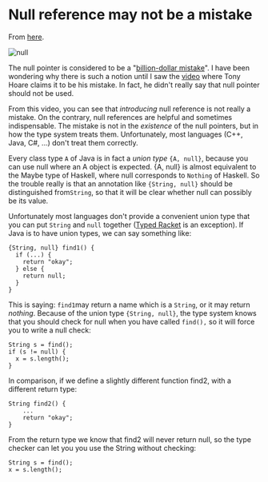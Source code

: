 # Null reference may not be a mistake

From [here](https://yinwang1.substack.com/p/null).

![](https://substackcdn.com/image/fetch/w_1456,c_limit,f_auto,q_auto:good,fl_progressive:steep/https%3A%2F%2Fbucketeer-e05bbc84-baa3-437e-9518-adb32be77984.s3.amazonaws.com%2Fpublic%2Fimages%2Fd9befe71-e2e1-43b2-8891-28e3cf8bb34e_300x225.png "null")

<span>The null pointer is considered to be a "</span>[billion-dollar mistake](http://www.infoq.com/presentations/Null-References-The-Billion-Dollar-Mistake-Tony-Hoare)<span>". I have been wondering why there is such a notion until I saw the </span>[video](http://www.infoq.com/presentations/Null-References-The-Billion-Dollar-Mistake-Tony-Hoare) <span>where Tony Hoare claims it to be his mistake. In fact, he didn't really say that null pointer should not be used.</span>

<span>From this video, you can see that </span>_introducing_ <span>null reference is not really a mistake. On the contrary, null references are helpful and sometimes indispensable. The mistake is not in the</span> _existence_<span> of the null pointers, but in how the type system treats them. Unfortunately, most languages (C++, Java, C#, ...) don't treat them correctly.</span>

<span>Every class type</span> `A` <span>of Java is in fact a</span> _union type_ <span></span> `{A, null}`<span>, because you can use null where an A object is expected. {A, null} is almost equivalent to the Maybe type of Haskell, where null corresponds to</span> `Nothing` <span>of Haskell. So the trouble really is that an annotation like</span> `{String, null}` <span>should be distinguished from</span>`String`<span>, so that it will be clear whether null can possibly be its value.</span>

<span>Unfortunately most languages don't provide a convenient union type that you can put</span> `String` <span>and</span> `null` <span>together (</span>[Typed Racket](http://docs.racket-lang.org/ts-guide/) <span>is an exception). If Java is to have union types, we can say something like:</span>

    {String, null} find1() {
      if (...) {
        return "okay";
      } else {
        return null;
      }
    }

<span>This is saying:</span> `find1`<span>may return a name which is a</span> `String`<span>, or it may return</span> _nothing_<span>. Because of the union type </span>`{String, null}`<span>, the type system knows that you should check for null when you have called</span> `find(),`<span> so it will force you to write a null check:</span>

    String s = find();  
    if (s != null) {
      x = s.length();
    }

In comparison, if we define a slightly different function find2, with a different return type:

    String find2() {
        ...
        return "okay";
    }

From the return type we know that find2 will never return null, so the type checker can let you you use the String without checking:

    String s = find();
    x = s.length();
